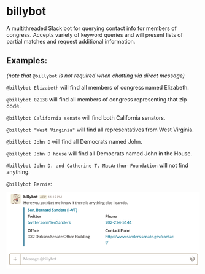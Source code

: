 # billybot

A multithreaded Slack bot for querying contact info for members of congress. 
Accepts variety of keyword queries and will present lists of partial matches and request additional information.

## Examples:
*(note that* `@billybot` *is not required when chatting via direct message)*

`@billybot Elizabeth` will find all members of congress named Elizabeth.

`@billybot 02138` will find all members of congress representing that zip code.

`@billybot California senate` will find both California senators.

`@billybot "West Virginia"` will find all representatives from West Virginia.

`@billybot John D` will find all Democrats named John.

`@billybot John D house` will find all Democrats named John in the House.

`@billybot John D. and Catherine T. MacArthur Foundation` will not find anything.

`@billybot Bernie`:

![results for Bernie Sanders](example.png)

